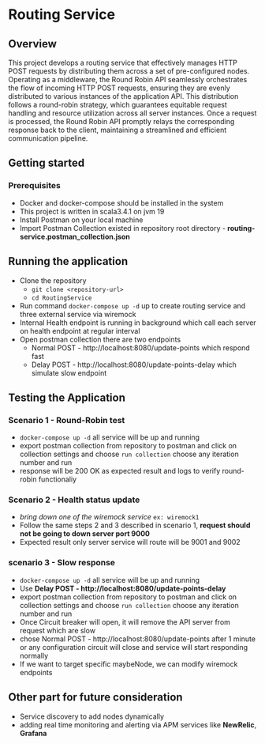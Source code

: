 # Routing Service

## Overview

This project develops a routing service that effectively manages HTTP POST requests by distributing them across a set of
pre-configured nodes. Operating as a middleware, the Round Robin API seamlessly orchestrates the flow of incoming HTTP
POST requests, ensuring they are evenly distributed to various instances of the application API. This distribution
follows a round-robin strategy, which guarantees equitable request handling and resource utilization across all server
instances. Once a request is processed, the Round Robin API promptly relays the corresponding response back to the
client, maintaining a streamlined and efficient communication pipeline.

## Getting started

### Prerequisites

* Docker and docker-compose should be installed in the system
* This project is written in scala3.4.1 on jvm 19
* Install Postman on your local machine
* Import Postman Collection existed in repository root directory - **routing-service.postman_collection.json**

## Running the application

* Clone the repository
    * `git clone <repository-url> `
    * `cd RoutingService`
* Run command `docker-compose up -d` up to create routing service and three external service via wiremock
* Internal Health endpoint is running in background which call each server on health endpoint at regular interval
* Open postman collection there are two endpoints
    * Normal POST - http://localhost:8080/update-points which respond fast
    * Delay POST - http://localhost:8080/update-points-delay which simulate slow endpoint

## Testing the Application

### Scenario 1 - Round-Robin test

* `docker-compose up -d` all service will be up and running
* export postman collection from repository to postman and click on collection settings and choose `run collection`
  choose any iteration number and run
* response will be 200 OK as expected result and logs to verify round-robin functionaliy

### Scenario 2 - Health status update

* _bring down one of the wiremock service_ `ex: wiremock1`
* Follow the same steps 2 and 3 described in scenario 1, **request should not be going to down server port 9000**
* Expected result only server service will route will be 9001 and 9002

### scenario 3 - Slow response

* `docker-compose up -d` all service will be up and running
* Use **Delay POST - http://localhost:8080/update-points-delay**
* export postman collection from repository to postman and click on collection settings and choose `run collection`
  choose any iteration number and run
* Once Circuit breaker will open, it will remove the API server from request which are slow
* chose Normal POST - http://localhost:8080/update-points after 1 minute or any configuration circuit will close and
  service will start responding normally
* If we want to target specific maybeNode, we can modify wiremock endpoints

## Other part for future consideration

- Service discovery to add nodes dynamically
- adding real time monitoring and alerting via APM services like **NewRelic**, **Grafana**




